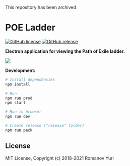 This repository has been archived

# POE Ladder

[![GitHub license](https://img.shields.io/badge/license-MIT-blue.svg)](https://github.com/darteil/POELadder/blob/master/LICENSE.md) [![GitHub release](https://img.shields.io/github/release/darteil/POELadder)](https://github.com/darteil/POELadder/releases)

**Electron application for viewing the Path of Exile ladder.**

![](http://darteil-projects.ru/static/images/poe-ladder-image.png)

**Development:**

```bash
# Install dependencies
npm install

# Run
npm run prod
npm start

# Run in browser
npm run dev

# Create release ("release" folder)
npm run pack
```

## License

MIT License, Copyright (c) 2018-2021 Romanov Yuri
